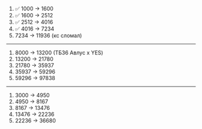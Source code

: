 1. ✅ 1000 ->  1600
2. ✅ 1600 -> 2512
3. ✅ 2512 -> 4016
4. ✅ 4016 -> 7234
5. 7234 -> 11936 (кс сломал)

---
1. 8000 ->  13200 (ТБ36 Авлус х YES)
2. 13200 -> 21780
3. 21780 -> 35937
4. 35937 -> 59296
5. 59296 -> 97838

---
1. 3000 ->  4950
2. 4950 -> 8167
3. 8167 -> 13476
4. 13476 -> 22236
5. 22236 -> 36680
